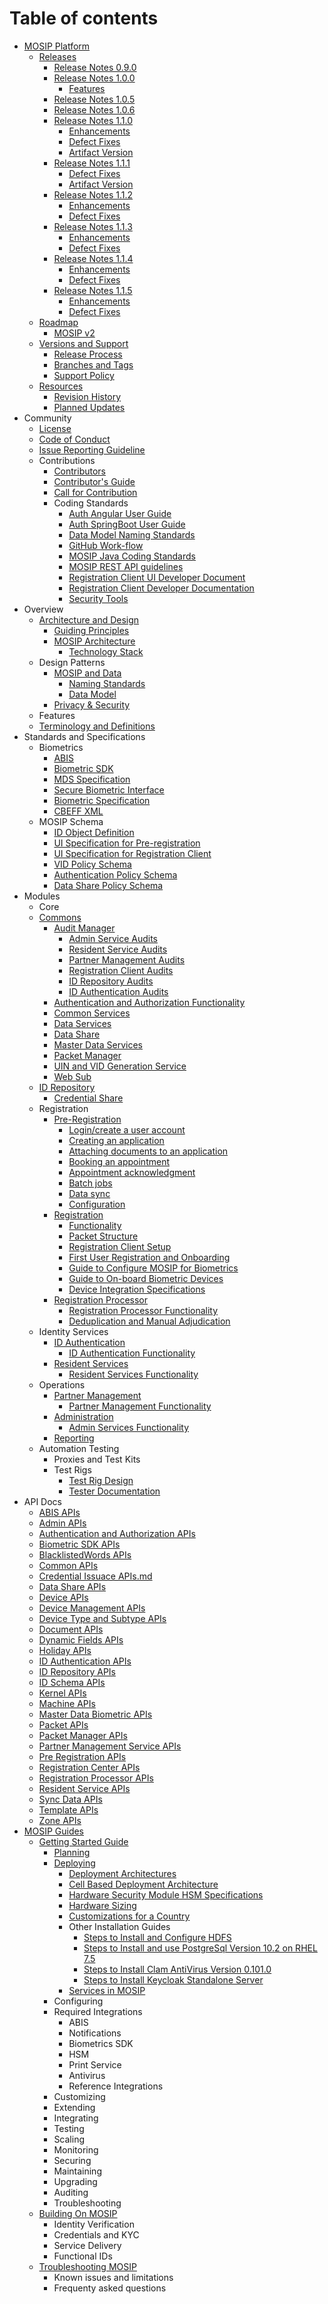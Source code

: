 # Table of contents

* [MOSIP Platform](platform/Platform.md)
    * [Releases](platform/releases/MOSIP-Releases.md)
        * [Release Notes 0.9.0](platform/releases/Release-Notes-0.9.0.md)
        * [Release Notes 1.0.0](platform/releases/Release-Notes-1.0.0.md)
            * [Features](platform/releases/Release-Notes-1.0.0-Features.md)
        * [Release Notes 1.0.5](platform/releases/Release-Notes-1.0.5.md)
        * [Release Notes 1.0.6](platform/releases/Release-Notes-1.0.6.md)
        * [Release Notes 1.1.0](platform/releases/Release-Notes-1.1.0.md)
            * [Enhancements](platform/releases/Release-Notes-1.1.0-Features.md)
            * [Defect Fixes](platform/releases/Release-Notes-1.1.0-Bug-Fixes.md)
            * [Artifact Version](platform/releases/Release-Notes-1.1.0-Artifact-Version.md)
        * [Release Notes 1.1.1](platform/releases/Release-Notes-1.1.1.md)
            * [Defect Fixes](platform/releases/Release-Notes-1.1.1-Bug-Fixes.md)
            * [Artifact Version](platform/releases/Release-Notes-1.1.1-Artifact-Version.md)
        * [Release Notes 1.1.2](platform/releases/Release-Notes-1.1.2.md)
            * [Enhancements](platform/releases/Release-Notes-1.1.2-Features.md)
            * [Defect Fixes](platform/releases/Release-Notes-1.1.2-Bug-Fixes.md)
		* [Release Notes 1.1.3](platform/releases/Release-Notes-1.1.3.md)
            * [Enhancements](platform/releases/Release-Notes-1.1.3-Features.md)
            * [Defect Fixes](platform/releases/Release-Notes-1.1.3-Bug-Fixes.md)
        * [Release Notes 1.1.4](platform/releases/Release-Notes-1.1.4.md)
	        * [Enhancements](platform/releases/Release-Notes-1.1.4-Enhancements.md)
            * [Defect Fixes](platform/releases/Release-Notes-1.1.4-Defect-Fixes.md)
        * [Release Notes 1.1.5](platform/releases/Release-Notes-1.1.5.md)
	        * [Enhancements](platform/releases/Release-Notes-1.1.5-Enhancements.md)
            * [Defect Fixes](platform/releases/Release-Notes-1.1.5-Defect-Fixes.md)
    * [Roadmap](platform/roadmap/Roadmap.md)
        * [MOSIP v2](platform/roadmap/Roadmap-v2.md)
    * [Versions and Support](platform/support/Versions.md)
        * [Release Process](platform/support/Release-Process.md)
        * [Branches and Tags](platform/support/Branching.md)
        * [Support Policy](platform/support/Support-Policy.md)
    * [Resources](platform/Resources.md)
        * [Revision History](platform/Revision-History.md)
        * [Planned Updates](platform/Documentation-Updates.md)
* Community
    * [License](community/License.md)
    * [Code of Conduct](community/Code-of-Conduct.md)
    * [Issue Reporting Guideline](community/Issue-Reporting-Guideline.md)
    * Contributions
        * [Contributors](community/contributions/Contributors.md)
        * [Contributor's Guide](community/contributions/Contributor-Guide.md)
        * [Call for Contribution](community/contributions/Call-for-Contribution.md)
        * Coding Standards
            * [Auth Angular User Guide](community/contributions/coding-standards/Auth-Angular-User-Guide.md)
            * [Auth SpringBoot User Guide](community/contributions/coding-standards/Auth-SpringBoot-User-Guide.md)
            * [Data Model Naming Standards](community/contributions/coding-standards/Data-Model-Naming-Standards.md)
            * [GitHub Work-flow](community/contributions/coding-standards/Github-Workflow.md)
            * [MOSIP Java Coding Standards](community/contributions/coding-standards/MOSIP-Java-Coding-Standards.md)
            * [MOSIP REST API guidelines](community/contributions/coding-standards/MOSIP-REST-API-guidelines.md)
            * [Registration Client UI Developer Document](community/contributions/coding-standards/Registration-Client-UI-Developer-Document.md)
            * [Registration Client Developer Documentation](community/contributions/coding-standards/Registration-Client-Developer-Documentation.md)
            * [Security Tools](community/contributions/coding-standards/Security-Tools.md)
* Overview
    * [Architecture and Design](overview/architecture/Architecture.md)
        * [Guiding Principles](overview/architecture/Architecture-Principles.md)
        * [MOSIP Architecture](overview/architecture/MOSIP-Architecture.md)
            * [Technology Stack](overview/architecture/Technology-Stack.md)
    * Design Patterns
        * [MOSIP and Data](overview/design/Data-Architecture.md)
            * [Naming Standards](overview/design/Data-Model-Naming-Standards.md)
            * [Data Model](overview/design/MOSIP-Data-Model.md)
        * [Privacy & Security](overview/design/Privacy-and-Security.md)
    * Features
    * [Terminology and Definitions](overview/Glossary.md)
* Standards and Specifications
    * Biometrics 
        * [ABIS](standards/biometrics/ABIS.md)
        * [Biometric SDK](standards/biometrics/Biometric-SDK.md)
        * [MDS Specification](standards/interfaces/MOSIP-Device-Service-Specification.md)
        * [Secure Biometric Interface](standards/interfaces/Secure-Biometric-Interface.md)
        * [Biometric Specification](standards/biometrics/Biometric-Specification.md)
        * [CBEFF XML](standards/biometrics/CBEFF-XML.md)
    * MOSIP Schema
        * [ID Object Definition](standards/schemas/MOSIP-ID-Object-Definition.md)
        * [UI Specification for Pre-registration](standards/schemas/UI-Specification-for-Pre-Registration.md)
        * [UI Specification for Registration Client](standards/schemas/UI-Specification-for-Registration-Client.md)
        * [VID Policy Schema](standards/schemas/VID-Policy-Schema.md)
        * [Authentication Policy Schema](standards/schemas/Auth-Policy-Schema.md)
        * [Data Share Policy Schema](standards/schemas/Data-Share-Policy-Schema.md)
* Modules
    * Core
    * [Commons](modules/commons/Commons.md)
        * [Audit Manager](modules/commons/Audit-Manager.md)
			* [Admin Service Audits](modules/commons/Admin-Service-Audits.md)
			* [Resident Service Audits](modules/commons/Resident-Service-Audits.md)
			* [Partner Management Audits](modules/commons/Partner-Management-Audits.md)
			* [Registration Client Audits](modules/commons/Registration-Client-Audits.md)
			* [ID Repository Audits](modules/commons/ID-Repository-Audits.md)
			* [ID Authentication Audits](modules/commons/ID-Authentication-Audits.md) 
        * [Authentication and Authorization Functionality](modules/commons/Authentication-and-Authorization.md)      
        * [Common Services](modules/commons/Common-Services.md)
        * [Data Services](modules/commons/Data-Services.md)
		* [Data Share](modules/commons/Data-Share.md)
        * [Master Data Services](modules/commons/Master-Data-Services.md)
		* [Packet Manager](modules/commons/Packet-Manager.md)
        * [UIN and VID Generation Service](modules/commons/UIN-and-VID-Generation-Service.md)
		* [Web Sub](modules/commons/Web-Sub.md)
	* [ID Repository](modules/id-repository/ID-Repository.md)
	    * [Credential Share](modules/id-repository/Credential-Share-Functionality.md)
    * Registration
        * [Pre-Registration](modules/registration/pre-registration/Pre-Registration.md)
            * [Login/create a user account](modules/registration/pre-registration/Login-or-create-a-user-account.md)
            * [Creating an application](modules/registration/pre-registration/Creating-an-application.md)
            * [Attaching documents to an application](modules/registration/pre-registration/Attaching-documents-to-an-application.md)
            * [Booking an appointment](modules/registration/pre-registration/Booking-an-appointment.md)
            * [Appointment acknowledgment](modules/registration/pre-registration/Appointment-acknowledgment.md)
            * [Batch jobs](modules/registration/pre-registration/Batch-jobs.md)
            * [Data sync](modules/registration/pre-registration/Data-sync.md)
            * [Configuration](modules/registration/pre-registration/Pre-Registration-Configuration.md)
        * [Registration](modules/registration/client/Registration-Client.md)
            * [Functionality](modules/registration/client/Registration-Functionality.md)
            * [Packet Structure](modules/registration/client/Registration-Packet.md)
            * [Registration Client Setup](modules/registration/client/Registration-Client-Setup.md)
            * [First User Registration and Onboarding](modules/registration/client/First-User-Registration-and-Onboarding.md)
            * [Guide to Configure MOSIP for Biometrics](modules/registration/client/Guide-to-Configure-MOSIP-for-Biometrics.md)
            * [Guide to On-board Biometric Devices](modules/registration/client/Guide-to-On-board-Biometric-Devices.md)
            * [Device Integration Specifications](modules/registration/client/Device-Integration-Specifications.md)
        * [Registration Processor](modules/registration/processor/Registration-Processor.md)
            * [Registration Processor Functionality](modules/registration/processor/Registration-Processor-Functionality.md)
            * [Deduplication and Manual Adjudication](modules/registration/processor/Deduplication-and-Manual-Adjudication.md)
    * Identity Services
        * [ID Authentication](modules/identity-services/id-authentication/ID-Authentication.md)
            * [ID Authentication Functionality](modules/identity-services/id-authentication/ID-Authentication-Functionality.md)
        * [Resident Services](modules/identity-services/resident-services/Resident-Services.md)
            * [Resident Services Functionality](modules/identity-services/resident-services/Resident-Services-Functionality.md)
    * Operations
        * [Partner Management](modules/operations/partner-management/Partner-Management.md)
            * [Partner Management Functionality](modules/operations/partner-management/Partner-Management-Functionality.md)
        * [Administration](modules/operations/administration/Admin.md)
            * [Admin Services Functionality](modules/operations/administration/Admin-Services-Functionality.md)
        * [Reporting](modules/operations/reporting/Reporting.md)
    * Automation Testing
        * Proxies and Test Kits
        * Test Rigs
            * [Test Rig Design](modules/testing/Test-Rig-Design.md)
            * [Tester Documentation](modules/testing/Tester-Documentation.md)
* API Docs
    * [ABIS APIs](standards/interfaces/ABIS-APIs.md)
    * [Admin APIs](api-reference/Admin-APIs.md)
    * [Authentication and Authorization APIs](api-reference/AuthN-and-AuthZ-APIs.md)
    * [Biometric SDK APIs](standards/interfaces/Biometric-SDK-APIs.md)
    * [BlacklistedWords APIs](api-reference/BlacklistedWords-APIs.md)
    * [Common APIs](api-reference/Common-APIs.md)
	* [Credential Issuace APIs.md](api-reference/Credential-Issuance-APIs.md)
	* [Data Share APIs](api-reference/Data-Share-APIs.md)
    * [Device APIs](api-reference/Device-APIs.md)
    * [Device Management APIs](api-reference/Device-Management-APIs.md)
	* [Device Type and Subtype APIs](api-reference/Device-Type-and-Subtype-APIs.md)
    * [Document APIs](api-reference/Document-APIs.md)
	* [Dynamic Fields APIs](api-reference/Dynamic-Fields-APIs.md)
    * [Holiday APIs](api-reference/Holiday-APIs.md)
    * [ID Authentication APIs](api-reference/ID-Authentication-APIs.md)
    * [ID Repository APIs](api-reference/ID-Repository-APIs.md)
	* [ID Schema APIs](api-reference/ID-Schema-APIs.md)
    * [Kernel APIs](api-reference/Kernel-APIs.md)
    * [Machine APIs](api-reference/Machine-APIs.md)
    * [Master Data Biometric APIs](api-reference/Master-Data-Biometric-APIs.md)
    * [Packet APIs](api-reference/Packet-APIs.md)
	* [Packet Manager APIs](api-reference/Packet-Manager-APIs.md)
    * [Partner Management Service APIs](api-reference/Partner-Management-Service-APIs.md)
    * [Pre Registration APIs](api-reference/Pre-Registration-APIs.md)
    * [Registration Center APIs](api-reference/Registration-Center-APIs.md)
    * [Registration Processor APIs](api-reference/Registration-Processor-APIs.md)
    * [Resident Service APIs](api-reference/Resident-Service-APIs.md)
	* [Sync Data APIs](api-reference/Sync-Data-APIs.md)
    * [Template APIs](api-reference/Template-APIs.md)
    * [Zone APIs](api-reference/Zone-APIs.md)
* [MOSIP Guides](guides/Guides.md)
    * [Getting Started Guide](guides/getting-started/Getting-Started.md)
    	* [Planning](guides/getting-started/Planning.md)
        * [Deploying](guides/getting-started/Build-and-Deploy.md)
            * [Deployment Architectures](guides/getting-started/Deployment-Architectures.md)
            * [Cell Based Deployment Architecture](guides/getting-started/Cell-Based-Deployment-Architecture.md)
            * [Hardware Security Module HSM Specifications](guides/getting-started/Hardware-Security-Module-HSM-Specifications.md)
            * [Hardware Sizing](guides/getting-started/Hardware-Sizing.md)
            * [Customizations for a Country](guides/getting-started/Customisations-for-a-Country.md)
            * Other Installation Guides
                * [Steps to Install and Configure HDFS](guides/getting-started/Steps-to-Install-and-Configure-HDFS.md)
                * [Steps to Install and use PostgreSql Version 10.2 on RHEL 7.5](guides/getting-started/Steps-to-Install-and-use-PostgreSql-Version-10.2-on-RHEL-7.5.md)
                * [Steps to Install Clam AntiVirus Version 0.101.0](guides/getting-started/Steps-to-Install-Clam-AntiVirus-Version-0.101.0.md)
                * [Steps to Install Keycloak Standalone Server](guides/getting-started/Steps-to-Install-Keycloak-Standalone-Server.md)
			* [Services in MOSIP](guides/getting-started/Services-in-MOSIP.md)
        * Configuring
        * Required Integrations
            * ABIS
            * Notifications
            * Biometrics SDK
            * HSM
            * Print Service
            * Antivirus
            * Reference Integrations
        * Customizing
        * Extending
        * Integrating
        * Testing
        * Scaling
        * Monitoring
        * Securing
        * Maintaining
        * Upgrading
        * Auditing
        * Troubleshooting
    * [Building On MOSIP](guides/using-mosip/Using-MOSIP.md)
        * Identity Verification
        * Credentials and KYC
        * Service Delivery
        * Functional IDs
    * [Troubleshooting MOSIP](guides/troubleshooting/Troubleshooting.md)
        * Known issues and limitations
        * Frequenty asked questions
